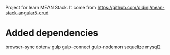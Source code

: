 Project for learn MEAN Stack. It come from https://github.com/didinj/mean-stack-angular5-crud

# Added dependencies
browser-sync
dotenv
gulp
gulp-connect
gulp-nodemon
sequelize
mysql2


